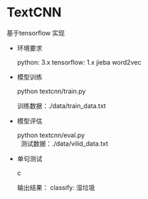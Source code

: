 # TextCNN
基于tensorflow 实现


- 环境要求

    python: 3.x 
    tensorflow: 1.x
    jieba
    word2vec
 

- 模型训练

    python textcnn/train.py 
    
    训练数据：./data/train_data.txt
        
    
- 模型评估
    
    python textcnn/eval.py 
    
    测试数据：./data/vilid_data.txt


- 单句测试

    c
    
    输出结果：
        classify: 湿垃圾
        
        
        
